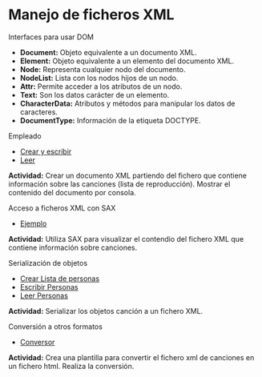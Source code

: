 # Manejo de ficheros XML

Interfaces para usar DOM

- **Document:** Objeto equivalente a un documento XML.
- **Element:** Objeto equivalente a un elemento del documento XML.
- **Node:** Representa cualquier nodo del documento.
- **NodeList:** Lista con los nodos hijos de un nodo.
- **Attr:** Permite acceder a los atributos de un nodo.
- **Text:** Son los datos carácter de un elemento.
- **CharacterData:** Atributos y métodos para manipular los datos de caracteres.
- **DocumentType:** Información de la etiqueta DOCTYPE.

Empleado
- [Crear y escribir](https://github.com/franlu/DAM-AD/blob/master/ficheros/xml/CrearEmpleadoXml.java)
- [Leer](https://github.com/franlu/DAM-AD/blob/master/ficheros/xml/LecturaEmpleadoXml.java)

**Actividad:**
Crear un documento XML partiendo del fichero que contiene información sobre las canciones (lista de reproducción). Mostrar el contenido del documento por consola.
	
Acceso a ficheros XML con SAX
- [Ejemplo](https://github.com/franlu/DAM-AD/blob/master/ficheros/xml/PruebaSax1.java)

**Actividad:**
Utiliza SAX para visualizar el contendio del fichero XML que contiene información sobre canciones.	

Serialización de objetos
- [Crear Lista de personas](https://github.com/franlu/DAM-AD/blob/master/ficheros/xml/ListaPersonas.java)
- [Escribir Personas](https://github.com/franlu/DAM-AD/blob/master/ficheros/xml/EscribirPersonas.java)
- [Leer Personas](https://github.com/franlu/DAM-AD/blob/master/ficheros/xml/LeerPersonas.java)

**Actividad:**
Serializar los objetos canción a un fichero XML.
	
Conversión a otros formatos
- [Conversor](https://github.com/franlu/DAM-AD/blob/master/ficheros/xml/convertidor.java)

**Actividad:**
Crea una plantilla para convertir el fichero xml de canciones en un fichero html. Realiza la conversión.
